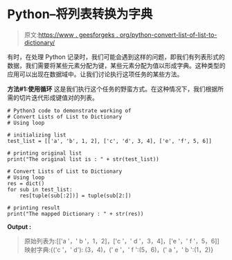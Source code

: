 # Python–将列表转换为字典

> 原文:[https://www . geesforgeks . org/python-convert-list-of-list-to-dictionary/](https://www.geeksforgeeks.org/python-convert-lists-of-list-to-dictionary/)

有时，在处理 Python 记录时，我们可能会遇到这样的问题，即我们有列表形式的数据，我们需要将某些元素分配为键，某些元素分配为值以形成字典。这种类型的应用可以出现在数据域中。让我们讨论执行这项任务的某些方法。

**方法#1:使用循环**
这是我们执行这个任务的野蛮方式。在这种情况下，我们根据所需的切片迭代形成键值对的列表。

```
# Python3 code to demonstrate working of 
# Convert Lists of List to Dictionary
# Using loop

# initializing list
test_list = [['a', 'b', 1, 2], ['c', 'd', 3, 4], ['e', 'f', 5, 6]]

# printing original list
print("The original list is : " + str(test_list))

# Convert Lists of List to Dictionary
# Using loop
res = dict()
for sub in test_list:
    res[tuple(sub[:2])] = tuple(sub[2:])

# printing result 
print("The mapped Dictionary : " + str(res)) 
```

**Output :**

> 原始列表为:[['a '，' b '，1，2]，['c '，' d '，3，4]，['e '，' f '，5，6]]
> 映射字典:{('c '，' d'): (3，4)，(' e '，' f ':(5，6)，(' a '，' b ':(1，2)}